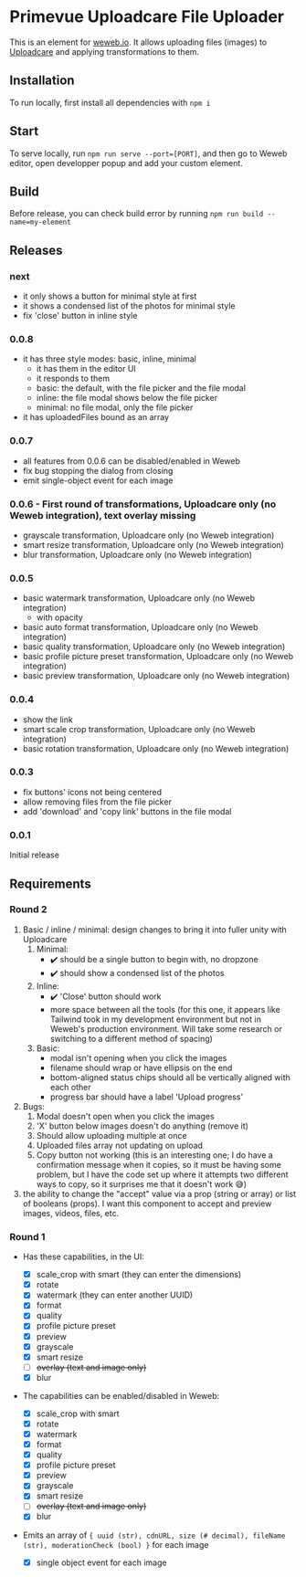 # Primevue Uploadcare File Uploader

This is an element for [weweb.io](https://www.weweb.io/). It allows uploading files (images) to [Uploadcare](https://uploadcare.com/) and applying transformations to them.

## Installation

To run locally, first install all dependencies with `npm i`

## Start

To serve locally, run `npm run serve --port=[PORT]`, and then go to Weweb editor, open developper popup and add your custom element.

## Build

Before release, you can check build error by running `npm run build --name=my-element`

## Releases

### next

- it only shows a button for minimal style at first
- it shows a condensed list of the photos for minimal style
- fix 'close' button in inline style

### 0.0.8

- it has three style modes: basic, inline, minimal
  - it has them in the editor UI
  - it responds to them
  - basic: the default, with the file picker and the file modal
  - inline: the file modal shows below the file picker
  - minimal: no file modal, only the file picker
- it has uploadedFiles bound as an array

### 0.0.7

- all features from 0.0.6 can be disabled/enabled in Weweb
- fix bug stopping the dialog from closing
- emit single-object event for each image

### 0.0.6 - First round of transformations, Uploadcare only (no Weweb integration), text overlay missing

- grayscale transformation, Uploadcare only (no Weweb integration)
- smart resize transformation, Uploadcare only (no Weweb integration)
- blur transformation, Uploadcare only (no Weweb integration)

### 0.0.5

- basic watermark transformation, Uploadcare only (no Weweb integration)
  - with opacity
- basic auto format transformation, Uploadcare only (no Weweb integration)
- basic quality transformation, Uploadcare only (no Weweb integration)
- basic profile picture preset transformation, Uploadcare only (no Weweb integration)
- basic preview transformation, Uploadcare only (no Weweb integration)

### 0.0.4

- show the link
- smart scale crop transformation, Uploadcare only (no Weweb integration)
- basic rotation transformation, Uploadcare only (no Weweb integration)

### 0.0.3

- fix buttons' icons not being centered
- allow removing files from the file picker
- add 'download' and 'copy link' buttons in the file modal

### 0.0.1

Initial release

## Requirements

### Round 2

1. Basic / inline / minimal: design changes to bring it into fuller unity with Uploadcare
   1. Minimal:
      - ✔️ should be a single button to begin with, no dropzone
      - ✔️ should show a condensed list of the photos
   2. Inline:
      - ✔️ 'Close' button should work
      - more space between all the tools (for this one, it appears like Tailwind took in my development environment but not in Weweb's production environment. Will take some research or switching to a different method of spacing)
   3. Basic:
      - modal isn't opening when you click the images
      - filename should wrap or have ellipsis on the end
      - bottom-aligned status chips should all be vertically aligned with each other
      - progress bar should have a label 'Upload progress'
2. Bugs:
   1. Modal doesn't open when you click the images
   2. 'X' button below images doesn't do anything (remove it)
   3. Should allow uploading multiple at once
   4. Uploaded files array not updating on upload
   5. Copy button not working (this is an interesting one; I do have a confirmation message when it copies, so it must be having some problem, but I have the code set up where it attempts two different ways to copy, so it surprises me that it doesn't work 😅)
3. the ability to change the "accept" value via a prop (string or array) or list of booleans (props). I want this component to accept and preview images, videos, files, etc.

### Round 1

- Has these capabilities, in the UI:

  - [x] scale_crop with smart (they can enter the dimensions)
  - [x] rotate
  - [x] watermark (they can enter another UUID)
  - [x] format
  - [x] quality
  - [x] profile picture preset
  - [x] preview
  - [x] grayscale
  - [x] smart resize
  - [ ] ~~overlay (text and image only)~~
  - [x] blur

- The capabilities can be enabled/disabled in Weweb:

  - [x] scale_crop with smart
  - [x] rotate
  - [x] watermark
  - [x] format
  - [x] quality
  - [x] profile picture preset
  - [x] preview
  - [x] grayscale
  - [x] smart resize
  - [ ] ~~overlay (text and image only)~~
  - [x] blur

- Emits an array of `{ uuid (str), cdnURL, size (# decimal), fileName (str), moderationCheck (bool) }` for each image
  - [x] single object event for each image
